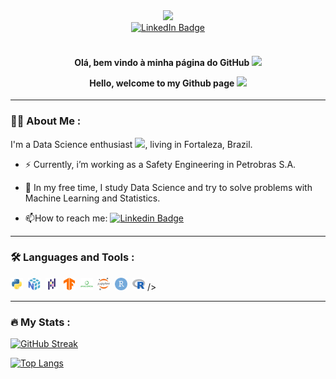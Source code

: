 <div id="header" align="center">
  <img src="https://media.giphy.com/media/3oKIPEqDGUULpEU0aQ/giphy.gif" width="200"/>
</div>

<div id="badges" align="center">
  <a href="https://www.linkedin.com/in/diegoalencarsouza/">
    <img src="https://img.shields.io/badge/LinkedIn-blue?style=for-the-badge&logo=linkedin&logoColor=white" alt="LinkedIn Badge"/>
  </a>
</div>
<div id="profile" align="center">
<img src="https://komarev.com/ghpvc/?username=diegoalencarsouza&style=flat-square&color=blue" align ="center" alt=""/>
</div>
<h4 align="center">
  Olá, bem vindo à minha página do GitHub
  <img src="https://media.giphy.com/media/hvRJCLFzcasrR4ia7z/giphy.gif" width="30px"/>
  <p> Hello, welcome to my Github page
  <img src="https://media.giphy.com/media/hvRJCLFzcasrR4ia7z/giphy.gif" width="30px"/>
</h4>

---

### :man_technologist: About Me :


I'm a Data Science enthusiast <img src="https://media.giphy.com/media/WUlplcMpOCEmTGBtBW/giphy.gif" width="30">, living in Fortaleza, Brazil.
- :zap: Currently, i’m working as a Safety Engineering in Petrobras S.A.

- :seedling: In my free time, I study Data Science and try to solve problems with Machine Learning and Statistics.

- :mailbox:How to reach me: [![Linkedin Badge](https://img.shields.io/badge/-linkedin-blue?style=flat&logo=Linkedin&logoColor=white)](https://www.linkedin.com/in/diegoalencarsouza/)

---

### :hammer_and_wrench: Languages and Tools :
<div>
  <img src="https://github.com/devicons/devicon/blob/master/icons/python/python-original.svg" title="Pyhton" alt="Java" width="20" height="20"/>&nbsp;
  <img src="https://github.com/devicons/devicon/blob/master/icons/numpy/numpy-original.svg" title="NumPy" alt="Java" width="20" height="20"/>&nbsp;
  <img src="https://github.com/devicons/devicon/blob/master/icons/pandas/pandas-original.svg" title="Pandas" alt="Java" width="20" height="20"/>&nbsp;
  <img src="https://github.com/devicons/devicon/blob/master/icons/tensorflow/tensorflow-original.svg" title="TensorFlow" alt="Java" width="20" height="20"/>&nbsp;
  <img src="https://github.com/devicons/devicon/blob/master/icons/anaconda/anaconda-original-wordmark.svg" title="Anaconda" alt="Java" width="20" height="20"/>&nbsp;
  <img src="https://github.com/devicons/devicon/blob/master/icons/jupyter/jupyter-original-wordmark.svg" title="Jupyter" alt="Java" width="20" height="20"/>&nbsp;
  <img src="https://github.com/devicons/devicon/blob/master/icons/rstudio/rstudio-original.svg" title="RStudio" alt="Java" width="20" height="20"/>&nbsp;
  <img src="https://github.com/devicons/devicon/blob/master/icons/r/r-original.svg" title="R" alt="Java" width="20" height="20"/>&nbsp;/>
</div>

---

### :fire: My Stats :
[![GitHub Streak](http://github-readme-streak-stats.herokuapp.com?user=diegoalencarsouza&theme=dark&background=000000)](https://git.io/streak-stats)

[![Top Langs](https://github-readme-stats.vercel.app/api/top-langs/?username=diegoalencarsouza&layout=compact&theme=vision-friendly-dark)](https://github.com/anuraghazra/github-readme-stats)
